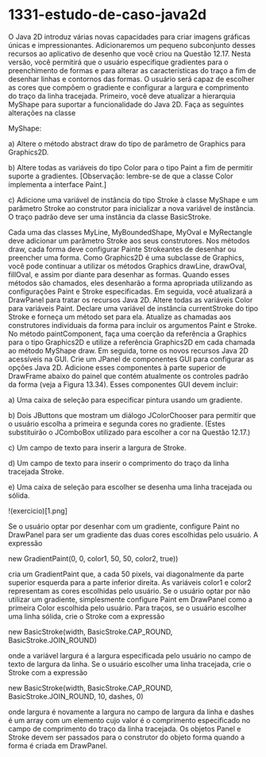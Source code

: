 # 1331-estudo-de-caso-java2d
O Java 2D introduz várias novas capacidades para criar imagens gráficas únicas e impressionantes. Adicionaremos um pequeno subconjunto desses recursos ao aplicativo de desenho que você criou na Questão 12.17. Nesta versão, você permitirá que o usuário especifique
gradientes para o preenchimento de formas e para alterar as características do traço a fim de desenhar linhas e contornos das formas. O
usuário será capaz de escolher as cores que compõem o gradiente e configurar a largura e comprimento do traço da linha tracejada.
Primeiro, você deve atualizar a hierarquia MyShape para suportar a funcionalidade do Java 2D. Faça as seguintes alterações na classe

MyShape:

a) Altere o método abstract draw do tipo de parâmetro de Graphics para Graphics2D.

b) Altere todas as variáveis do tipo Color para o tipo Paint a fim de permitir suporte a gradientes. [Observação: lembre-se de que a
classe Color implementa a interface Paint.]

c) Adicione uma variável de instância do tipo Stroke à classe MyShape e um parâmetro Stroke ao construtor para inicializar a nova
variável de instância. O traço padrão deve ser uma instância da classe BasicStroke.

Cada uma das classes MyLine, MyBoundedShape, MyOval e MyRectangle deve adicionar um parâmetro Stroke aos seus construtores. Nos métodos draw, cada forma deve configurar Painte Strokeantes de desenhar ou preencher uma forma. Como Graphics2D
é uma subclasse de Graphics, você pode continuar a utilizar os métodos Graphics drawLine, drawOval, fillOval, e assim por
diante para desenhar as formas. Quando esses métodos são chamados, eles desenharão a forma apropriada utilizando as configurações
Paint e Stroke especificadas.
Em seguida, você atualizará a DrawPanel para tratar os recursos Java 2D. Altere todas as variáveis Color para variáveis Paint. Declare uma variável de instância currentStroke do tipo Stroke e forneça um método set para ela. Atualize as chamadas aos construtores
individuais da forma para incluir os argumentos Paint e Stroke. No método paintComponent, faça uma coerção da referência a
Graphics para o tipo Graphics2D e utilize a referência Graphics2D em cada chamada ao método MyShape draw.
Em seguida, torne os novos recursos Java 2D acessíveis na GUI. Crie um JPanel de componentes GUI para configurar as opções Java
2D. Adicione esses componentes à parte superior de DrawFrame abaixo do painel que contém atualmente os controles padrão da forma
(veja a Figura 13.34). Esses componentes GUI devem incluir:

a) Uma caixa de seleção para especificar pintura usando um gradiente.

b) Dois JButtons que mostram um diálogo JColorChooser para permitir que o usuário escolha a primeira e segunda cores no gradiente. (Estes substituirão o JComboBox utilizado para escolher a cor na Questão 12.17.)

c) Um campo de texto para inserir a largura de Stroke.

d) Um campo de texto para inserir o comprimento do traço da linha tracejada Stroke.

e) Uma caixa de seleção para escolher se desenha uma linha tracejada ou sólida.

!(exercicio)[1.png]

Se o usuário optar por desenhar com um gradiente, configure Paint no DrawPanel para ser um gradiente das duas cores escolhidas
pelo usuário. A expressão

new GradientPaint(0, 0, color1, 50, 50, color2, true))

cria um GradientPaint que, a cada 50 pixels, vai diagonalmente da parte superior esquerda para a parte inferior direita. As variáveis
color1 e color2 representam as cores escolhidas pelo usuário. Se o usuário optar por não utilizar um gradiente, simplesmente configure
Paint em DrawPanel como a primeira Color escolhida pelo usuário.
Para traços, se o usuário escolher uma linha sólida, crie o Stroke com a expressão

new BasicStroke(width, BasicStroke.CAP_ROUND, BasicStroke.JOIN_ROUND)

onde a variável largura é a largura especificada pelo usuário no campo de texto de largura da linha. Se o usuário escolher uma linha tracejada, crie o Stroke com a expressão

new BasicStroke(width, BasicStroke.CAP_ROUND, BasicStroke.JOIN_ROUND, 10, dashes, 0)

onde largura é novamente a largura no campo de largura da linha e dashes é um array com um elemento cujo valor é o comprimento
especificado no campo de comprimento do traço da linha tracejada. Os objetos Panel e Stroke devem ser passados para o construtor do
objeto forma quando a forma é criada em DrawPanel.
